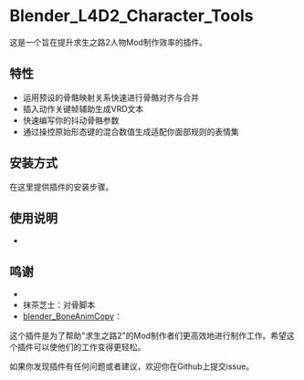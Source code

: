 # Blender_L4D2_Character_Tools
这是一个旨在提升求生之路2人物Mod制作效率的插件。

## 特性

- 运用预设的骨骼映射关系快速进行骨骼对齐与合并
- 插入动作关键帧辅助生成VRD文本
- 快速编写你的抖动骨骼参数
- 通过操控原始形态键的混合数值生成适配你面部规则的表情集

## 安装方式

在这里提供插件的安装步骤。

## 使用说明

-

## 鸣谢
- 
- 抹茶芝士：对骨脚本
- [blender_BoneAnimCopy](https://github.com/kumopult/blender_BoneAnimCopy)：


这个插件是为了帮助"求生之路2"的Mod制作者们更高效地进行制作工作。希望这个插件可以使他们的工作变得更轻松。

如果你发现插件有任何问题或者建议，欢迎你在Github上提交issue。